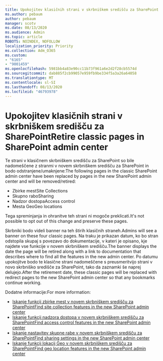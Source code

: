 ```yaml
---
title: Upokojitev klasičnih strani v skrbniškem središču za SharePoint
ms.author: pebaum
author: pebaum
manager: scotv
ms.date: 08/13/2020
ms.audience: Admin
ms.topic: article
ROBOTS: NOINDEX, NOFOLLOW
localization_priority: Priority
ms.collection: Adm_O365
ms.custom:
- "6165"
- "9001459"
ms.openlocfilehash: 5981bb4a83e90cc11b73f961a6e2d2f28cb5574d
ms.sourcegitcommit: dab885f2cb99057e959fb9be334f5a3a26a64058
ms.translationtype: MT
ms.contentlocale: sl-SI
ms.lasthandoff: 08/13/2020
ms.locfileid: "46793978"
---
```

# <a name="retire-classic-pages-in-sharepoint-admin-center"></a><span data-ttu-id="9f100-102">Upokojitev klasičnih strani v skrbniškem središču za SharePoint</span><span class="sxs-lookup"><span data-stu-id="9f100-102">Retire classic pages in SharePoint admin center</span></span>

<span data-ttu-id="9f100-103">Te strani v klasičnem skrbniškem središču za SharePoint so bile nadomeščene z stranmi v novem skrbniškem središču za SharePoint in bodo odstranjene/umaknjene:</span><span class="sxs-lookup"><span data-stu-id="9f100-103">The following pages in the classic SharePoint admin center have been replaced by pages in the new SharePoint admin center and will be removed/retired:</span></span> 

- <span data-ttu-id="9f100-104">Zbirke mest</span><span class="sxs-lookup"><span data-stu-id="9f100-104">Site Collections</span></span> 
- <span data-ttu-id="9f100-105">Skupno rabo</span><span class="sxs-lookup"><span data-stu-id="9f100-105">Sharing</span></span>
- <span data-ttu-id="9f100-106">Nadzor dostopa</span><span class="sxs-lookup"><span data-stu-id="9f100-106">Access control</span></span>
- <span data-ttu-id="9f100-107">Mesta Geo</span><span class="sxs-lookup"><span data-stu-id="9f100-107">Geo locations</span></span>

<span data-ttu-id="9f100-108">Tega spreminjanja in ohranitve teh strani ni mogoče preklicati.</span><span class="sxs-lookup"><span data-stu-id="9f100-108">It's not possible to opt out of this change and preserve these pages.</span></span>

<span data-ttu-id="9f100-109">Skrbniki bodo videli banner na teh štirih klasičnih straneh.</span><span class="sxs-lookup"><span data-stu-id="9f100-109">Admins will see a banner on these four classic pages.</span></span> <span data-ttu-id="9f100-110">Na traku je prikazan datum, ko bo stran odstopila skupaj s povezavo do dokumentacije, v kateri je opisano, kje najdete vse funkcije v novem skrbniškem središču.</span><span class="sxs-lookup"><span data-stu-id="9f100-110">The banner displays the date the page will be retired along with a link to documentation that describes where to find all the features in the new admin center.</span></span> <span data-ttu-id="9f100-111">Po datumu upokojitve bodo te klasične strani nadomeščene s preusmeritvijo strani v novo skrbniško središče za SharePoint, tako da zaznamki še naprej delujejo.</span><span class="sxs-lookup"><span data-stu-id="9f100-111">After the retirement date, these classic pages will be replaced with redirect pages to the new SharePoint admin center so that any bookmarks continue working.</span></span>
  
<span data-ttu-id="9f100-112">Dodatne informacije:</span><span class="sxs-lookup"><span data-stu-id="9f100-112">For more information:</span></span>

- [<span data-ttu-id="9f100-113">Iskanje funkcij zbirke mest v novem skrbniškem središču za SharePoint</span><span class="sxs-lookup"><span data-stu-id="9f100-113">Find site collection features in the new SharePoint admin center</span></span>](https://docs.microsoft.com/sharepoint/site-collections-page)
- [<span data-ttu-id="9f100-114">Iskanje funkcij nadzora dostopa v novem skrbniškem središču za SharePoint</span><span class="sxs-lookup"><span data-stu-id="9f100-114">Find access control features in the new SharePoint admin center</span></span>](https://docs.microsoft.com/sharepoint/control-access)
- [<span data-ttu-id="9f100-115">Iskanje nastavitev skupne rabe v novem skrbniškem središču za SharePoint</span><span class="sxs-lookup"><span data-stu-id="9f100-115">Find sharing settings in the new SharePoint admin center</span></span>](https://docs.microsoft.com/sharepoint/sharing-settings)
- [<span data-ttu-id="9f100-116">Iskanje funkcij lokacij Geo v novem skrbniškem središču za SharePoint</span><span class="sxs-lookup"><span data-stu-id="9f100-116">Find geo location features in the new SharePoint admin center</span></span>](https://docs.microsoft.com/sharepoint/manage-geo-locations)